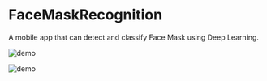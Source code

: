 # FaceMaskRecognition
A mobile app that can detect and classify Face Mask using Deep Learning.

![demo](demo/PCC.gif)

![demo](demo/appp.gif)

